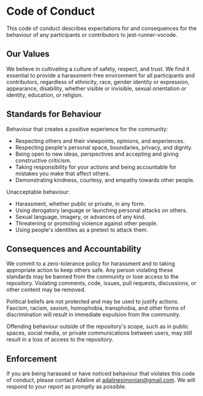 # Code of Conduct

This code of conduct describes expectations for and consequences for the behaviour of any participants or contributors to jest-runner-vscode.

## Our Values

We believe in cultivating a culture of safety, respect, and trust. We find it essential to provide a harassment-free environment for all participants and contributors, regardless of ethnicity, race, gender identity or expression, appearance, disability, whether visible or invisible, sexual orientation or identity, education, or religion.

## Standards for Behaviour

Behaviour that creates a positive experience for the community:

- Respecting others and their viewpoints, opinions, and experiences.
- Respecting people's personal space, boundaries, privacy, and dignity.
- Being open to new ideas, perspectives and accepting and giving constructive criticism.
- Taking responsibility for your actions and being accountable for mistakes you make that affect others.
- Demonstrating kindness, courtesy, and empathy towards other people.

Unacceptable behaviour:

- Harassment, whether public or private, in any form.
- Using derogatory language or launching personal attacks on others.
- Sexual language, imagery, or advances of any kind.
- Threatening or promoting violence against other people.
- Using people's identities as a pretext to attack them.

## Consequences and Accountability

We commit to a zero-tolerance policy for harassment and to taking appropriate action to keep others safe. Any person violating these standards may be banned from the community or lose access to the repository. Violating comments, code, issues, pull requests, discussions, or other content may be removed.

Political beliefs are not protected and may be used to justify actions. Fascism, racism, sexism, homophobia, transphobia, and other forms of discrimination will result in immediate expulsion from the community.

Offending behaviour outside of the repository's scope, such as in public spaces, social media, or private communications between users, may still result in a loss of access to the repository.

## Enforcement

If you are being harassed or have noticed behaviour that violates this code of conduct, please contact Adaline at [adalinesimonian@gmail.com](mailto:adalinesimonian@gmail.com). We will respond to your report as promptly as possible.
